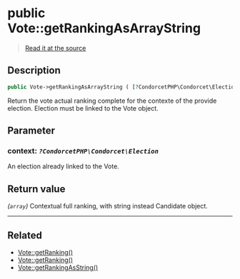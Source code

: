 # public Vote::getRankingAsArrayString

> [Read it at the source](https://github.com/julien-boudry/Condorcet/blob/master/src/Vote.php#L412)

## Description    

```php
public Vote->getRankingAsArrayString ( [?CondorcetPHP\Condorcet\Election $context = null] ): array
```

Return the vote actual ranking complete for the contexte of the provide election. Election must be linked to the Vote object.

## Parameter

### **context:** *`?CondorcetPHP\Condorcet\Election`*   
An election already linked to the Vote.    


## Return value   

*(`array`)* Contextual full ranking, with string instead Candidate object.


---------------------------------------

## Related

* [Vote::getRanking()](/Docs/api-reference/Vote%20Class/Vote--getRanking().md)    
* [Vote::getRanking()](/Docs/api-reference/Vote%20Class/Vote--getRanking().md)    
* [Vote::getRankingAsString()](/Docs/api-reference/Vote%20Class/Vote--getRankingAsString().md)    
